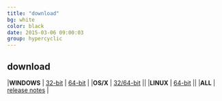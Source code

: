 ```yaml
---
title: "download"
bg: white
color: black
date: 2015-03-06 09:00:03
group: hypercyclic
---
```

## download

|**WINDOWS** | <a class="button button-primary u-fixed-width-10" href="/en/download/hypercyclic-1.5.544-win-32bit.zip">32-bit</a> | <a class="button button-primary u-fixed-width-10" href="/en/download/hypercyclic-1.5.544-win-64bit.zip">64-bit</a> | 
|**OS/X**    | <a class="button button-primary u-fixed-width-10" href="/en/download/hypercyclic-1.5.544-macosx.zip">32/64-bit</a> || 
|**LINUX**   | <a class="button button-primary u-fixed-width-10" href="/en/download/hypercyclic-1.5.544-linux-64bit.zip">64-bit</a> ||
|**ALL**     | [release notes](/en/download/readme.hypercyclic.html)         |


